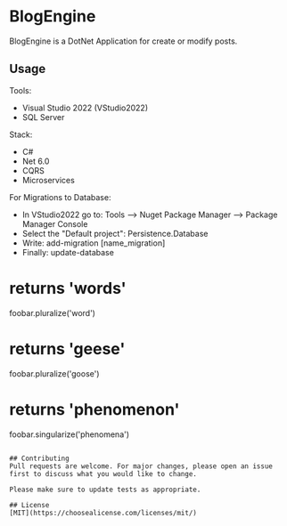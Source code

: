 # BlogEngine

BlogEngine is a DotNet Application for create or modify posts.

## Usage

Tools:

- Visual Studio 2022 (VStudio2022)
- SQL Server

Stack:

- C#
- Net 6.0
- CQRS
- Microservices

For Migrations to Database:
- In VStudio2022 go to: Tools --> Nuget Package Manager --> Package Manager Console
- Select the "Default project": Persistence.Database
- Write: add-migration [name_migration]
- Finally: update-database

# returns 'words'
foobar.pluralize('word')

# returns 'geese'
foobar.pluralize('goose')

# returns 'phenomenon'
foobar.singularize('phenomena')
```

## Contributing
Pull requests are welcome. For major changes, please open an issue first to discuss what you would like to change.

Please make sure to update tests as appropriate.

## License
[MIT](https://choosealicense.com/licenses/mit/)
